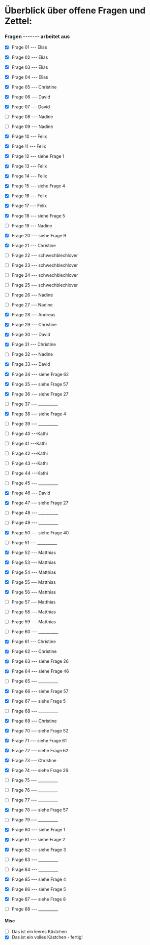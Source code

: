 # Überblick über offene Fragen und Zettel: 

### Fragen ------- arbeitet aus
- [x] Frage 01 --- Elias
- [x] Frage 02 --- Elias
- [x] Frage 03 --- Elias
- [x] Frage 04 --- Elias
- [x] Frage 05 --- Christine
- [x] Frage 06 --- David
- [x] Frage 07 --- David
- [ ] Frage 08 --- Nadine
- [ ] Frage 09 --- Nadine
- [x] Frage 10 --- Felix
- [x] Frage 11 --- Felix
- [x] Frage 12 --- siehe Frage 1
- [x] Frage 13 --- Felix
- [x] Frage 14 --- Felix
- [x] Frage 15 --- siehe Frage 4
- [x] Frage 16 --- Felix
- [x] Frage 17 --- Felix
- [x] Frage 18 --- siehe Frage 5
- [ ] Frage 19 --- Nadine
- [x] Frage 20 --- siehe Frage 9
- [x] Frage 21 --- Christine
- [ ] Frage 22 --- schwechblechlover
- [ ] Frage 23 --- schwechblechlover
- [ ] Frage 24 --- schwechblechlover
- [ ] Frage 25 --- schwechblechlover
- [ ] Frage 26 --- Nadine
- [ ] Frage 27 --- Nadine
- [x] Frage 28 --- Andreas
- [x] Frage 29 --- Christine
- [x] Frage 30 --- David
- [x] Frage 31 --- Christine
- [ ] Frage 32 --- Nadine
- [x] Frage 33 --- David
- [x] Frage 34 --- siehe Frage 62
- [x] Frage 35 --- siehe Frage 57
- [x] Frage 36 --- siehe Frage 27
- [ ] Frage 37 --- __________
- [x] Frage 38 --- siehe Frage 4
- [ ] Frage 39 --- __________
- [ ] Frage 40 ---Kathi
- [ ] Frage 41 ---Kathi
- [ ] Frage 42 ---Kathi
- [ ] Frage 43 ---Kathi
- [ ] Frage 44 ---Kathi
- [ ] Frage 45 --- __________
- [x] Frage 46 --- David
- [x] Frage 47 --- siehe Frage 27
- [ ] Frage 48 --- __________
- [ ] Frage 49 --- __________
- [x] Frage 50 --- siehe Frage 40
- [ ] Frage 51 --- __________
- [x] Frage 52 --- Matthias
- [x] Frage 53 --- Matthias
- [x] Frage 54 --- Matthias
- [x] Frage 55 --- Matthias
- [x] Frage 56 --- Matthias
- [ ] Frage 57 --- Matthias
- [ ] Frage 58 --- Matthias
- [ ] Frage 59 --- Matthias
- [ ] Frage 60 --- __________
- [x] Frage 61 --- Christine
- [x] Frage 62 --- Christine
- [x] Frage 63 --- siehe Frage 26
- [x] Frage 64 --- siehe Frage 46
- [ ] Frage 65 --- __________
- [x] Frage 66 --- siehe Frage 57
- [x] Frage 67 --- siehe Frage 5
- [ ] Frage 68 --- __________
- [x] Frage 69 --- Christine
- [x] Frage 70 --- siehe Frage 52
- [x] Frage 71 --- siehe Frage 61
- [x] Frage 72 --- siehe Frage 62
- [x] Frage 73 --- Christine
- [x] Frage 74 --- siehe Frage 26
- [ ] Frage 75 --- __________
- [ ] Frage 76 --- __________
- [ ] Frage 77 --- __________
- [x] Frage 78 --- siehe Frage 57
- [ ] Frage 79 --- __________
- [x] Frage 80 --- siehe Frage 1
- [x] Frage 81 --- siehe Frage 2
- [x] Frage 82 --- siehe Frage 3
- [ ] Frage 83 --- __________
- [ ] Frage 84 --- __________
- [x] Frage 85 --- siehe Frage 4
- [x] Frage 86 --- siehe Frage 5
- [x] Frage 87 --- siehe Frage 8
- [ ] Frage 88 --- __________


#### Misc
- [ ] Das ist ein leeres Kästchen
- [x] Das ist ein volles Kästchen - fertig!
